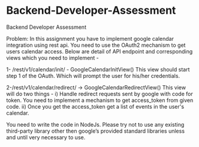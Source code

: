 # Backend-Developer-Assessment

Backend Developer Assessment

Problem: In this assignment you have to implement google calendar integration using rest api. You need to use the OAuth2 mechanism to get users calendar access. Below are detail of API endpoint and corresponding views which you need to implement -

1- /rest/v1/calendar/init/ - GoogleCalendarInitView()
   This view should start step 1 of the OAuth. Which will prompt the user for his/her credentials.

2-/rest/v1/calendar/redirect/ -> GoogleCalendarRedirectView()
  This view will do two things -
  i) Handle redirect requests sent by google with code for token. You need to implement a mechanism to get access_token from given code.
  ii) Once you get the access_token get a list of events in the user's calendar.
  
You need to write the code in NodeJs. Please try not to use any existing third-party library other then google’s provided standard libraries unless and until very necessary to use.
